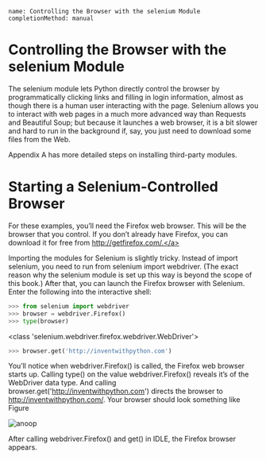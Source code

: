 ```ngMeta
name: Controlling the Browser with the selenium Module
completionMethod: manual
```
# Controlling the Browser with the selenium Module
The selenium module lets Python directly control the browser by programmatically clicking links and filling in login information, almost as though there is a human user interacting with the page. Selenium allows you to interact with web pages in a much more advanced way than Requests and Beautiful Soup; but because it launches a web browser, it is a bit slower and hard to run in the background if, say, you just need to download some files from the Web.

Appendix A has more detailed steps on installing third-party modules.

# Starting a Selenium-Controlled Browser
For these examples, you’ll need the Firefox web browser. This will be the browser that you control. If you don’t already have Firefox, you can download it for free from <span><a href=" http://getfirefox.com/."> http://getfirefox.com/.</a></span>

Importing the modules for Selenium is slightly tricky. Instead of import selenium, you need to run from selenium import webdriver. (The exact reason why the selenium module is set up this way is beyond the scope of this book.) After that, you can launch the Firefox browser with Selenium. Enter the following into the interactive shell:

```python
>>> from selenium import webdriver
>>> browser = webdriver.Firefox()
>>> type(browser)
```
<class 'selenium.webdriver.firefox.webdriver.WebDriver'>
```python
>>> browser.get('http://inventwithpython.com')
```
You’ll notice when webdriver.Firefox() is called, the Firefox web browser starts up. Calling type() on the value webdriver.Firefox() reveals it’s of the WebDriver data type. And calling browser.get('http://inventwithpython.com') directs the browser to http://inventwithpython.com/. Your browser should look something like Figure

![anoop](assets/000018.jpg)

After calling webdriver.Firefox() and get() in IDLE, the Firefox browser appears.


